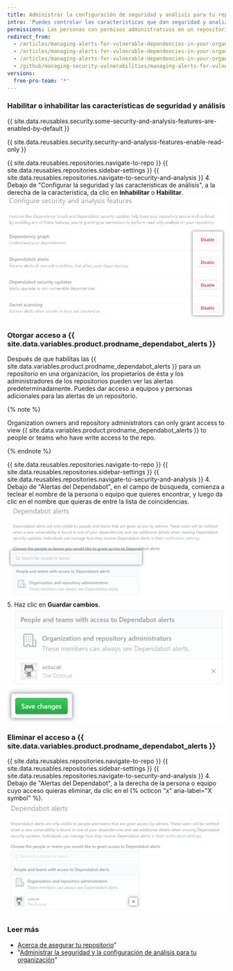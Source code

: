 ```yaml
---
title: Administrar la configuración de seguridad y análisis para tu repositorio
intro: 'Puedes controlar las características que dan seguridad y analizan tu código en tu proyecto dentro de {{ site.data.variables.product.prodname_dotcom }}.'
permissions: Las personas con permisos administrativos en un repositorio pueden gestionar la configuración de análisis y seguridad del mismo.
redirect_from:
  - /articles/managing-alerts-for-vulnerable-dependencies-in-your-organization-s-repositories/
  - /articles/managing-alerts-for-vulnerable-dependencies-in-your-organizations-repositories/
  - /articles/managing-alerts-for-vulnerable-dependencies-in-your-organization
  - /github/managing-security-vulnerabilities/managing-alerts-for-vulnerable-dependencies-in-your-organization
versions:
  free-pro-team: '*'
---
```


### Habilitar o inhabilitar las características de seguridad y análisis

{{ site.data.reusables.security.some-security-and-analysis-features-are-enabled-by-default }}

{{ site.data.reusables.security.security-and-analysis-features-enable-read-only }}

{{ site.data.reusables.repositories.navigate-to-repo }}
{{ site.data.reusables.repositories.sidebar-settings }}
{{ site.data.reusables.repositories.navigate-to-security-and-analysis }}
4. Debajo de "Configurar la seguridad y las características de análisis", a la derecha de la característica, da clic en **Inhabilitar** o **Habilitar**. ![Botón de "Habilitar" o "Inhabilitar" para las características de "Configurar la seguridad y el análisis"](/assets/images/help/repository/security-and-analysis-disable-or-enable.png)

### Otorgar acceso a {{ site.data.variables.product.prodname_dependabot_alerts }}

Después de que habilitas las {{ site.data.variables.product.prodname_dependabot_alerts }} para un repositorio en una organización, los propietarios de ésta y los administradores de los repositorios pueden ver las alertas predeterminadamente. Puedes dar acceso a equipos y personas adicionales para las alertas de un repositorio.

{% note %}

Organization owners and repository administrators can only grant access to view {{ site.data.variables.product.prodname_dependabot_alerts }} to people or teams who have write access to the repo.

{% endnote %}

{{ site.data.reusables.repositories.navigate-to-repo }}
{{ site.data.reusables.repositories.sidebar-settings }}
{{ site.data.reusables.repositories.navigate-to-security-and-analysis }}
4. Debajo de "Alertas del Dependabot", en el campo de búsqueda, comienza a teclear el nombre de la persona o equipo que quieres encontrar, y luego da clic en el nombre que quieras de entre la lista de coincidencias. ![Campo de búsqueda para otorgar a las personas o equipos acceso a las alertas del Dependabot](/assets/images/help/repository/security-and-analysis-security-alerts-person-or-team-search.png)
5. Haz clic en **Guardar cambios**. ![Botón de "Guardar cambios" para los cambios en la configuración de alertas del Dependabot](/assets/images/help/repository/security-and-analysis-security-alerts-save-changes.png)

### Eliminar el acceso a {{ site.data.variables.product.prodname_dependabot_alerts }}

{{ site.data.reusables.repositories.navigate-to-repo }}
{{ site.data.reusables.repositories.sidebar-settings }}
{{ site.data.reusables.repositories.navigate-to-security-and-analysis }}
4. Debajo de "Alertas del Dependabot", a la derecha de la persona o equipo cuyo acceso quieras eliminar, da clic en el {% octicon "x" aria-label="X symbol" %}. ![Botón de "x" para eliminar el acceso de alguien a las alertas del Dependabot de tu repositorio](/assets/images/help/repository/security-and-analysis-security-alerts-username-x.png)

### Leer más

- [Acerca de asegurar tu repositorio](/github/administering-a-repository/about-securing-your-repository)"
- "[Administrar la seguridad y la configuración de análisis para tu organización](/github/setting-up-and-managing-organizations-and-teams/managing-security-and-analysis-settings-for-your-organization)"
